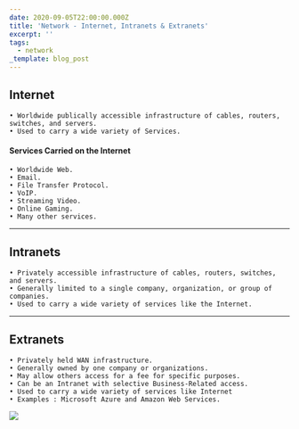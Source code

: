 ```yaml
---
date: 2020-09-05T22:00:00.000Z
title: 'Network - Internet, Intranets & Extranets'
excerpt: ''
tags:
  - network
_template: blog_post
---
```


## Internet

    • Worldwide publically accessible infrastructure of cables, routers, switches, and servers.
    • Used to carry a wide variety of Services.

#### Services Carried on the Internet

    • Worldwide Web.
    • Email.
    • File Transfer Protocol.
    • VoIP.
    • Streaming Video.
    • Online Gaming.
    • Many other services.

***

## Intranets

    • Privately accessible infrastructure of cables, routers, switches, and servers.
    • Generally limited to a single company, organization, or group of companies.
    • Used to carry a wide variety of services like the Internet.

***

## Extranets

    • Privately held WAN infrastructure.
    • Generally owned by one company or organizations.
    • May allow others access for a fee for specific purposes.
    • Can be an Intranet with selective Business-Related access.
    • Used to carry a wide variety of services like Internet
    • Examples : Microsoft Azure and Amazon Web Services.


![](/images/inter-intra-extra-net.png)
